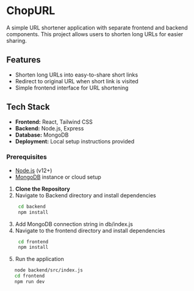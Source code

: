 # ChopURL

A simple URL shortener application with separate frontend and backend components. This project allows users to shorten long URLs for easier sharing.

## Features

- Shorten long URLs into easy-to-share short links
- Redirect to original URL when short link is visited
- Simple frontend interface for URL shortening

## Tech Stack

- **Frontend:** React, Tailwind CSS
- **Backend:** Node.js, Express
- **Database:** MongoDB
- **Deployment:** Local setup instructions provided

### Prerequisites

- [Node.js](https://nodejs.org/) (v12+)
- [MongoDB](https://www.mongodb.com/) instance or cloud setup

1. **Clone the Repository**
2. Navigate to Backend directory and install dependencies
   ```bash
    cd backend
    npm install
3. Add MongoDB connection string in db/index.js
4. Navigate to the frontend directory and install dependencies
   ```bash
    cd frontend
    npm install
5. Run the application
  ```bash
     node backend/src/index.js
     cd frontend
     npm run dev
   

